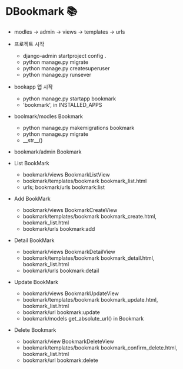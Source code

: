 # DBookmark 📚

- modles -> admin -> views -> templates -> urls


- 프로젝트 시작
  - django-admin startproject config .
  - python manage.py migrate
  - python manage.py createsuperuser
  - python manage.py runsever 
  

 - bookapp 앱 시작
    - python manage.py startapp bookmark
    - 'bookmark', in INSTALLED_APPS


 - boolmark/modles Bookmark
    - python manage.py makemigrations bookmark
    - python manage.py migrate 
    - \_\_str\_\_()
    

 - bookmark/admin Bookmark


 - List BookMark
    - bookmark/views BookmarkListView
    - bookmark/templates/bookmark bookmark_list.html
    - urls; bookmark/urls bookmark:list
    

 - Add BookMark
    - bookmark/views BookmarkCreateView
    - bookmark/templates/bookmark bookmark_create.html, bookmark_list.html
    - bookmark/urls bookmark:add
    

 - Detail BookMark
    - bookmark/views BookmarkDetailView
    - bookmark/templates/bookmark bookmark_detail.html, bookmark_list.html
    - bookmark/urls bookmark:detail


 - Update BookMark
    - bookmark/views BookmarkUpdateView
    - bookmark/templates/bookmark bookmark_update.html, bookmark_list.html
    - bookmark/url bookmark:update
    - bookmark/models get_absolute_url() in Bookmark
   

 - Delete Bookmark
   - bookmark/view BookmarkDeleteView
   - bookmark/templates/bookmark bookmark_confirm_delete.html, bookmark_list.html
   - bookmark/url bookmark:delete